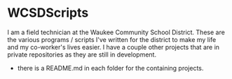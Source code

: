 # WCSDScripts
I am a field technician at the Waukee Community School District. These are the various programs / scripts I've written for the district to make my life and my co-worker's lives easier.
I have a couple other projects that are in private repositories as they are still in development.

- there is a README.md in each folder for the containing projects.

